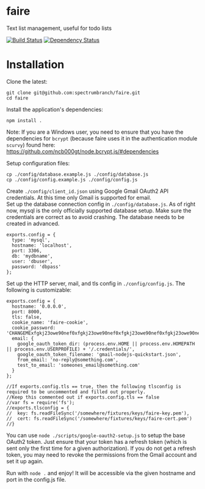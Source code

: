 faire
=====

Text list management, useful for todo lists

[![Build Status](https://api.travis-ci.org/spectrumbranch/faire.png)](http://travis-ci.org/spectrumbranch/faire)
[![Dependency Status](https://gemnasium.com/badges/github.com/spectrumbranch/faire.svg)](https://gemnasium.com/github.com/spectrumbranch/faire)


Installation
============
Clone the latest:
```
git clone git@github.com:spectrumbranch/faire.git
cd faire
```
Install the application's dependencies:
```
npm install .
```

Note: If you are a Windows user, you need to ensure that you have the dependencies for ```bcrypt``` (because faire uses it in the authentication module ```scurvy```) found here: https://github.com/ncb000gt/node.bcrypt.js/#dependencies

Setup configuration files:
```
cp ./config/database.example.js ./config/database.js
cp ./config/config.example.js ./config/config.js
```

Create `./config/client_id.json` using Google Gmail OAuth2 API credentials. At this time only Gmail is supported for email.  
Set up the database connection config in ```./config/database.js```. As of right now, mysql is the only officially supported database setup. Make sure the credentials are correct as to avoid crashing. The database needs to be created in advanced.
```
exports.config = {
  type: 'mysql',
  hostname: 'localhost',
  port: 3306,
  db: 'mydbname',
  user: 'dbuser',
  password: 'dbpass'
};
```
Set up the HTTP server, mail, and tls config in ```./config/config.js```. The following is customizable:
```
exports.config = {
  hostname: '0.0.0.0',
  port: 8000,
  tls: false,
  cookie_name: 'faire-cookie',
  cookie_password: 'CHANGEMExfgkj23owe90nef0xfgkj23owe90nef0xfgkj23owe90nef0xfgkj23owe90nef0xfgkj23owe90nef0_',
  email: {
    google_oauth_token_dir: (process.env.HOME || process.env.HOMEPATH || process.env.USERPROFILE) + '/.credentials/',
    google_oauth_token_filename: 'gmail-nodejs-quickstart.json',
    from_email: 'no-reply@something.com',
    test_to_email: 'someones_email@something.com'
  }
};

//If exports.config.tls == true, then the following tlsconfig is required to be uncommented and filled out properly.
//Keep this commented out if exports.config.tls == false
//var fs = require('fs');
//exports.tlsconfig = {
//  key: fs.readFileSync('/somewhere/fixtures/keys/faire-key.pem'),
//  cert: fs.readFileSync('/somewhere/fixtures/keys/faire-cert.pem')
//}
```

You can use `node ./scripts/google-oauth2-setup.js` to setup the base OAuth2 token. Just ensure that your token has a refresh token (which is sent only the first time for a given authorization). If you do not get a refresh token, you may need to revoke the permissions from the Gmail account and set it up again.

Run with ```node .``` and enjoy! It will be accessible via the given hostname and port in the config.js file.
